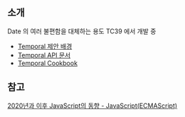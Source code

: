## 소개

Date 의 여러 불편함을 대체하는 용도 TC39 에서 개발 중

-   [Temporal 제안 배경](https://maggiepint.com/2017/04/09/fixing-javascript-date-getting-started/)
-   [Temporal API 문서](https://tc39.es/proposal-temporal/docs/index.html)
-   [Temporal Cookbook](https://tc39.es/proposal-temporal/docs/cookbook.html)

## 참고

[2020년과 이후 JavaScript의 동향 - JavaScript(ECMAScript)](https://d2.naver.com/helloworld/4268738)
